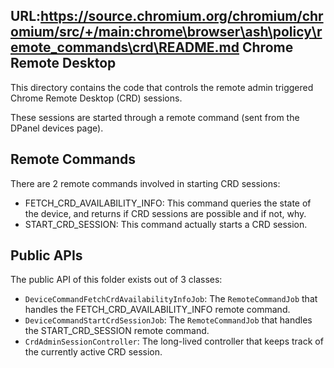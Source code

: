 URL:https://source.chromium.org/chromium/chromium/src/+/main:chrome\browser\ash\policy\remote_commands\crd\README.md
Chrome Remote Desktop
---------------------


This directory contains the code that controls the remote admin triggered
Chrome Remote Desktop (CRD) sessions.

These sessions are started through a remote command (sent from the DPanel
devices page).

Remote Commands
---------------

There are 2 remote commands involved in starting CRD sessions:

  * FETCH_CRD_AVAILABILITY_INFO: This command queries the state
    of the device, and returns if CRD sessions are possible and if not, why.
  * START_CRD_SESSION: This command actually starts a CRD session.

Public APIs
-----------

The public API of this folder exists out of 3 classes:

  * `DeviceCommandFetchCrdAvailabilityInfoJob`: The `RemoteCommandJob` that handles the
    FETCH_CRD_AVAILABILITY_INFO remote command.
  * `DeviceCommandStartCrdSessionJob`: The `RemoteCommandJob` that handles the
    START_CRD_SESSION remote command.
  * `CrdAdminSessionController`: The long-lived controller that keeps track of
    the currently active CRD session.

